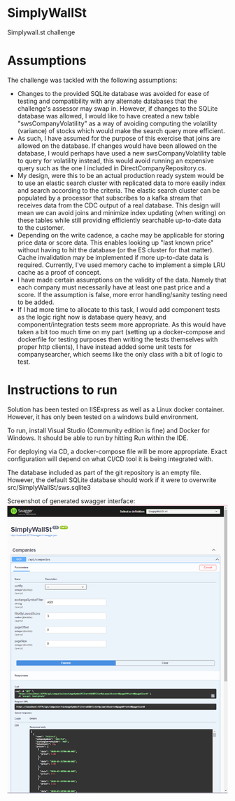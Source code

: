 # SimplyWallSt
Simplywall.st challenge

# Assumptions
The challenge was tackled with the following assumptions:

* Changes to the provided SQLite database was avoided for ease of testing and compatibility with any alternate databases that the challenge's assessor may swap in. However, if changes to the SQLite database was allowed, I would like to have created a new table "swsCompanyVolatility" as a way of avoiding computing the volatility (variance) of stocks which would make the search query more efficient.
* As such, I have assumed for the purpose of this exercise that joins are allowed on the database. If changes would have been allowed on the database, I would perhaps have used a new swsCompanyVolatility table to query for volatility instead, this would avoid running an expensive query such as the one I included in DirectCompanyRepository.cs.
* My design, were this to be an actual production ready system would be to use an elastic search cluster with replicated data to more easily index and search according to the criteria. The elastic search cluster can be populated by a processor that subscribes to a kafka stream that receives data from the CDC output of a real database. This design will mean we can avoid joins and minimize index updating (when writing) on these tables while still providing efficiently searchable up-to-date data to the customer.
* Depending on the write cadence, a cache may be applicable for storing price data or score data. This enables looking up "last known price" without having to hit the database (or the ES cluster for that matter). Cache invalidation may be implemented if more up-to-date data is required. Currently, I've used memory cache to implement a simple LRU cache as a proof of concept.
* I have made certain assumptions on the validity of the data. Namely that each company must necessarily have at least one past price and a score. If the assumption is false, more error handling/sanity testing need to be added.
* If I had more time to allocate to this task, I would add component tests as the logic right now is database query heavy, and component/integration tests seem more appropriate. As this would have taken a bit too much time on my part (setting up a docker-compose and dockerfile for testing purposes then writing the tests themselves with proper http clients), I have instead added some unit tests for companysearcher, which seems like the only class with a bit of logic to test.

# Instructions to run
Solution has been tested on IISExpress as well as a Linux docker container. However, it has only been tested on a windows build environment.

To run, install Visual Studio (Community edition is fine) and Docker for Windows. It should be able to run by hitting Run within the IDE.

For deploying via CD, a docker-compose file will be more appropriate. Exact configuration will depend on what CI/CD tool it is being integrated with.

The database included as part of the git repository is an empty file. However, the default SQLite database should work if it were to overwrite src/SimplyWallSt/sws.sqlite3

Screenshot of generated swagger interface:
![Screenshot of generated swagger interface](doc/exampleSS.png)
